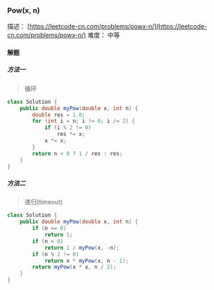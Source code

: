 ### Pow(x, n)

描述： [https://leetcode-cn.com/problems/powx-n/](https://leetcode-cn.com/problems/powx-n/)
难度： 中等

#### 解题

##### 方法一

> 循环

```java
class Solution {
    public double myPow(double x, int n) {
        double res = 1.0;
        for (int i = n; i != 0; i /= 2) {
            if (i % 2 != 0)
                res *= x;
            x *= x;
        }
        return n < 0 ? 1 / res : res;
    }
}
```

##### 方法二

> 递归(timeout)

```java
class Solution {
    public double myPow(double x, int n) {
        if (n == 0)
            return 1;
        if (n < 0)
            return 1 / myPow(x, -n);
        if (n % 2 != 0)
            return x * myPow(x, n - 1);
        return myPow(x * x, n / 2);
    }
}
```

